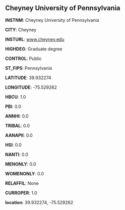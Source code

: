 
Cheyney University of Pennsylvania
---
**INSTNM**: Cheyney University of Pennsylvania

**CITY**: Cheyney

**INSTURL**: www.cheyney.edu

**HIGHDEG**: Graduate degree

**CONTROL**: Public

**ST_FIPS**: Pennsylvania

**LATITUDE**: 39.932274

**LONGITUDE**: -75.529262

**HBCU**: 1.0

**PBI**: 0.0

**ANNHI**: 0.0

**TRIBAL**: 0.0

**AANAPII**: 0.0

**HSI**: 0.0

**NANTI**: 0.0

**MENONLY**: 0.0

**WOMENONLY**: 0.0

**RELAFFIL**: None

**CURROPER**: 1.0

**location**: 39.932274, -75.529262